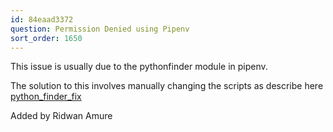 ```yaml
---
id: 84eaad3372
question: Permission Denied using Pipenv
sort_order: 1650
---
```


This issue is usually due to the pythonfinder module in pipenv.

The solution to this involves manually changing the scripts as describe here [python_finder_fix](https://github.com/sarugaku/pythonfinder/pull/120/files)

Added by Ridwan Amure

